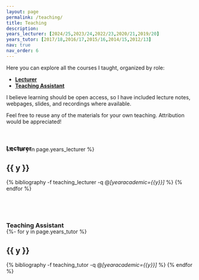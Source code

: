 ```yaml
---
layout: page
permalink: /teaching/
title: Teaching
description: 
years_lecturer: [2024/25,2023/24,2022/23,2020/21,2019/20]
years_tutor: [2017/18,2016/17,2015/16,2014/15,2012/13]
nav: true
nav_order: 6
---
```



<p> 
Here you can explore all the courses I taught, organized by role:
</p>

<p>
<ul>
    <li><a href="#lecturer"><b>Lecturer</b></a></li>
    <li><a href="#tutor"><b>Teaching Assistant</b></a></li>
</ul>
</p>

<div>
  <p>I believe learning should be open access, so I have included lecture notes, webpages, slides, and recordings where available.</p>
  <p>Feel free to reuse any of the materials for your own teaching. Attribution would be appreciated!</p>
</div>




<div class="publications">


<a id="lecturer"><h3 style="margin-top: 3.3rem; margin-bottom: -1.0rem;"><b>Lecturer</b></h3></a>
{%- for y in page.years_lecturer %}    
        <h2 class="year">{{ y }}</h2>
        {% bibliography -f teaching_lecturer -q @*[yearacademic={{y}}]* %}
{% endfor %}




<a id="tutor"><h3 style="margin-top: 5rem; margin-bottom: -1.0rem;"><b>Teaching Assistant</b></h3></a>

{%- for y in page.years_tutor %}    
        <h2 class="year">{{ y }}</h2>
        {% bibliography -f teaching_tutor -q @*[yearacademic={{y}}]* %}
{% endfor %}


</div>

